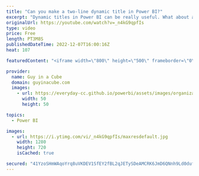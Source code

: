 ```yaml
---
title: "Can you make a two-line dynamic title in Power BI?"
excerpt: "Dynamic titles in Power BI can be really useful. What about a multi-line title? Patrick is answering a commenter's question on how to create a two-line dynamic title!  Dynamic Titles in Power BI Desktop https://www.youtube.com/watch?v=TYLKDPcvgK8  📢 Become a member: https://guyinacu.be/membership"
originalUrl: https://youtube.com/watch?v=_n4kG9qpfIs
type: video
price: Free
length: PT3M8S
publishedDateTime: 2022-12-07T16:00:16Z
heat: 107

featuredContent: "<iframe width=\"800\" height=\"500\" frameborder=\"0\" src=\"https://www.youtube.com/embed/_n4kG9qpfIs\" allow=\"accelerometer; autoplay; encrypted-media; gyroscope; picture-in-picture\" allowfullscreen></iframe>"

provider:
  name: Guy in a Cube
  domain: guyinacube.com
  images:
    - url: https://everyday-cc.github.io/powerbi/assets/images/organizations/guyinacube.com-50x50.jpg
      width: 50
      height: 50

topics:
  - Power BI

images:
  - url: https://i.ytimg.com/vi/_n4kG9qpfIs/maxresdefault.jpg
    width: 1280
    height: 720
    isCached: true

secured: "41YzoSHmWAqoYrq8uVKDEV1SfEY2fBL2qJETySDeAMCRK6JmD6QNnh9Ld0dufw0eg3DqGqtNeRhdtZ4h5NAkhDO9vyzXlN9dMBu+v4tPqI+kBAXCRz4nJcWLV+jFK7/Sow7687SII3NjaHlqxCK9nk9hOGtrK1ltdtEy/ns+cGxzmQC9zsztgYhfulHM1mE8jkt8oyn+zCm0dk+aplMvqKBG7Q+ihb5n4GAe4V3KLPQ0iWr9d8WIRwMhs0sLxvFXT/mJLczWyj6Sfutk8lT++dWXkwGWp/4snh0IrxeeVUdQTLzzAsEvMDxry6DHLuW72Id/hdIU0GP0WC31faZPQep77ZTiqfWJ240ZFxLtUc7g8FjAluXz1rxwcADPqo6oqPRlDXbpyoAraI8vwcImujlnAWtYEDmwwU8OR+WGF50=;uKW3DSM70cPNNLfbwQU7hQ=="
---
```


